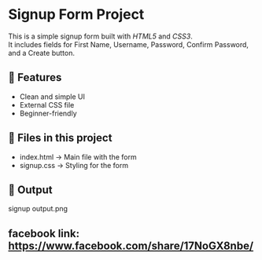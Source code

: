 # Signup Form Project

This is a simple signup form built with *HTML5* and *CSS3*.  
It includes fields for First Name, Username, Password, Confirm Password, and a Create button.

## 🚀 Features
- Clean and simple UI
- External CSS file
- Beginner-friendly

## 📂 Files in this project
- index.html → Main file with the form
- signup.css → Styling for the form

## 📸 Output
signup output.png

## facebook link: https://www.facebook.com/share/17NoGX8nbe/



